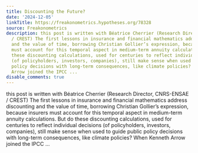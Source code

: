 ```yaml
---
title: Discounting the Future?
date: '2024-12-05'
linkTitle: https://freakonometrics.hypotheses.org/78328
source: Freakonometrics
description: this post is written with Béatrice Cherrier (Research Director, CNRS-ENSAE
  / CREST) The first lessons in insurance and financial mathematics address discounting
  and the value of time, borrowing Christian Gollier’s expression, because insurers
  must account for this temporal aspect in medium-term annuity calculations. But do
  these discounting calculations, used for centuries to reflect individual decisions
  (of policyholders, investors, companies), still make sense when used to guide public
  policy decisions with long-term consequences, like climate policies? When Kenneth
  Arrow joined the IPCC ...
disable_comments: true
---
```

this post is written with Béatrice Cherrier (Research Director, CNRS-ENSAE / CREST) The first lessons in insurance and financial mathematics address discounting and the value of time, borrowing Christian Gollier’s expression, because insurers must account for this temporal aspect in medium-term annuity calculations. But do these discounting calculations, used for centuries to reflect individual decisions (of policyholders, investors, companies), still make sense when used to guide public policy decisions with long-term consequences, like climate policies? When Kenneth Arrow joined the IPCC ...
